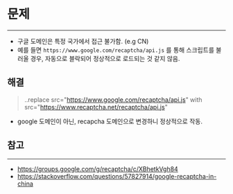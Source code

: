 # 문제
---
- 구글 도메인은 특정 국가에서 접근 불가함. (e.g CN)
- 예를 들면 `https://www.google.com/recaptcha/api.js` 를 통해 스크립트를 불러올 경우, 자동으로 블락되어 정상적으로 로드되는 것 같지 않음.

## 해결

> ..replace src="https://www.google.com/recaptcha/api.js" with src="https://www.recaptcha.net/recaptcha/api.js"

- google 도메인이 아닌, recapcha 도메인으로 변경하니 정상적으로 작동.

## 참고
---
- https://groups.google.com/g/recaptcha/c/XBhetkVgh84
- https://stackoverflow.com/questions/57827914/google-recaptcha-in-china